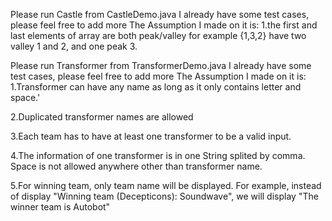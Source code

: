 Please run Castle from CastleDemo.java
I already have some test cases, please feel free to add more
The Assumption I made on it is:
1.the first and last elements of array are both peak/valley
for example {1,3,2} have two valley 1 and 2, and one peak 3.

Please run Transformer from TransformerDemo.java
I already have some test cases, please feel free to add more
The Assumption I made on it is:
1.Transformer can have any name as long as it only contains letter and space.'

2.Duplicated transformer names are allowed

3.Each team has to have at least one transformer to be a valid input.

4.The information of one transformer is in one String splited by comma.
    Space is not allowed anywhere other than transformer name.

5.For winning team, only team name will be displayed.
For example, instead of display "Winning team (Decepticons): Soundwave",
we will display "The winner team is Autobot"
